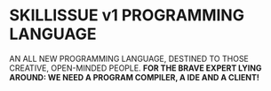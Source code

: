 # SKILLISSUE v1 PROGRAMMING LANGUAGE
AN ALL NEW PROGRAMMING LANGUAGE, DESTINED TO THOSE CREATIVE, OPEN-MINDED PEOPLE. **FOR THE BRAVE EXPERT LYING AROUND: WE NEED A PROGRAM COMPILER, A IDE AND A CLIENT!**

